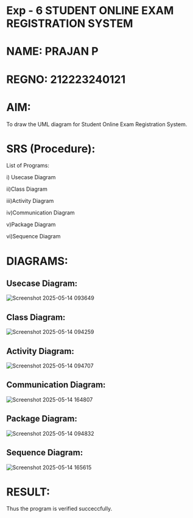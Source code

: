 # Exp - 6 STUDENT ONLINE EXAM REGISTRATION SYSTEM
# NAME: PRAJAN P
# REGNO: 212223240121

# AIM:

To draw the UML diagram for Student Online Exam Registration System.
# SRS (Procedure):

List of Programs:

i) Usecase Diagram

ii)Class Diagram

iii)Activity Diagram

iv)Communication Diagram

v)Package Diagram

vi)Sequence Diagram

# DIAGRAMS:
## Usecase Diagram:

![Screenshot 2025-05-14 093649](https://github.com/user-attachments/assets/03dbbff9-198a-4d2f-a115-92e3ec0981bd)

## Class Diagram:

![Screenshot 2025-05-14 094259](https://github.com/user-attachments/assets/788cf1eb-7c74-4f64-8954-fbd2c722c4db)

## Activity Diagram:

![Screenshot 2025-05-14 094707](https://github.com/user-attachments/assets/434cdf49-5f29-4c4f-a359-003e0676ed53)

## Communication Diagram:

![Screenshot 2025-05-14 164807](https://github.com/user-attachments/assets/6bcb09b2-709a-495e-8098-fbf8a3255225)

## Package Diagram:

![Screenshot 2025-05-14 094832](https://github.com/user-attachments/assets/edcef7b3-c961-4126-8a24-aeb687559244)

## Sequence Diagram:

![Screenshot 2025-05-14 165615](https://github.com/user-attachments/assets/523c88c3-5cfa-429e-a729-c2c0bcc7db60)


# RESULT:

Thus the program is verified succeccfully.
